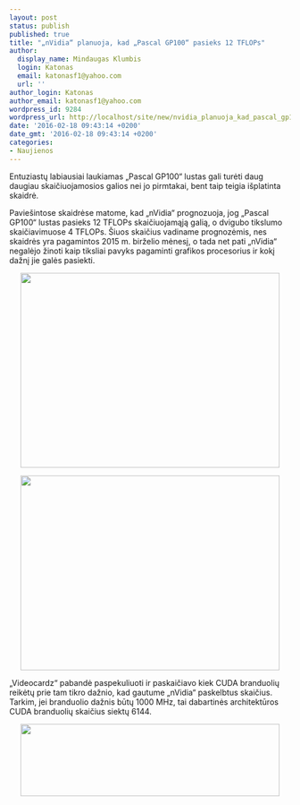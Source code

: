```yaml
---
layout: post
status: publish
published: true
title: "„nVidia“ planuoja, kad „Pascal GP100“ pasieks 12 TFLOPs"
author:
  display_name: Mindaugas Klumbis
  login: Katonas
  email: katonasf1@yahoo.com
  url: ''
author_login: Katonas
author_email: katonasf1@yahoo.com
wordpress_id: 9284
wordpress_url: http://localhost/site/new/nvidia_planuoja_kad_pascal_gp100_pasieks_12_tflops_/
date: '2016-02-18 09:43:14 +0200'
date_gmt: '2016-02-18 09:43:14 +0200'
categories:
- Naujienos
---
```

<p>
	Entuziastų labiausiai laukiamas &bdquo;Pascal GP100&ldquo; lustas gali turėti daug daugiau skaičiuojamosios galios nei jo pirmtakai, bent taip teigia i&scaron;platinta skaidrė.</p>
<p>
	Pavie&scaron;intose skaidrėse matome, kad &bdquo;nVidia&ldquo; prognozuoja, jog &bdquo;Pascal GP100&ldquo; lustas pasieks 12 TFLOPs skaičiuojamąją galią, o dvigubo tikslumo skaičiavimuose 4 TFLOPs. &Scaron;iuos skaičius vadiname prognozėmis, nes skaidrės yra pagamintos 2015 m. birželio mėnesį, o tada net pati &bdquo;nVidia&ldquo; negalėjo žinoti kaip tiksliai pavyks pagaminti grafikos procesorius ir kokį dažnį jie galės pasiekti.</p>
<p style="text-align: center;">
	<a href="http://technews.lt/userfiles/1(14).png"><img alt="" src="http://technews.lt/userfiles/1(14).png" style="width: 464px; height: 348px;" /></a></p>
<p style="text-align: center;">
	<a href="http://technews.lt/userfiles/2(15).png"><img alt="" src="http://technews.lt/userfiles/2(15).png" style="width: 464px; height: 348px;" /></a></p>
<p>
	&bdquo;Videocardz&ldquo; pabandė paspekuliuoti ir paskaičiavo kiek CUDA branduolių reikėtų prie tam tikro dažnio, kad gautume &bdquo;nVidia&ldquo; paskelbtus skaičius. Tarkim, jei branduolio dažnis būtų 1000 MHz, tai dabartinės architektūros CUDA branduolių skaičius siektų 6144.</p>
<p style="text-align: center;">
	<img alt="" src="http://technews.lt/userfiles/gp100 cuda core.JPG" style="width: 464px; height: 129px;" /></p>
